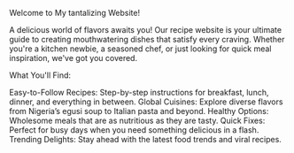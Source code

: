 Welcome to My tantalizing Website!

A delicious world of flavors awaits you! Our recipe website is your ultimate guide to creating mouthwatering dishes that satisfy every craving. Whether you're a kitchen newbie, a seasoned chef, or just looking for quick meal inspiration, we've got you covered.

What You'll Find:

Easy-to-Follow Recipes: Step-by-step instructions for breakfast, lunch, dinner, and everything in between.
Global Cuisines: Explore diverse flavors from Nigeria’s egusi soup to Italian pasta and beyond.
Healthy Options: Wholesome meals that are as nutritious as they are tasty.
Quick Fixes: Perfect for busy days when you need something delicious in a flash.
Trending Delights: Stay ahead with the latest food trends and viral recipes.
